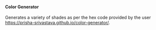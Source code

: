 #### Color Generator
Generates a variety of shades as per the hex code provided by the user
https://prisha-srivastava.github.io/color-generator/.

